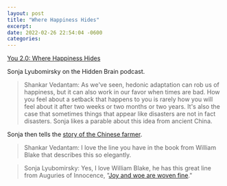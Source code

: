 ```yaml
---
layout: post
title: "Where Happiness Hides"
excerpt: 
date: 2022-02-26 22:54:04 -0600
categories: 
---
```


[You 2.0: Where Happiness Hides](https://hiddenbrain.org/podcast/where-happiness-hides/)

Sonja Lyubomirsky on the Hidden Brain podcast.

> Shankar Vedantam: As we've seen, hedonic adaptation can rob us of happiness, but it can also work in our favor when times are bad. How you feel about a setback that happens to you is rarely how you will feel about it after two weeks or two months or two years. It's also the case that sometimes things that appear like disasters are not in fact disasters. Sonja likes a parable about this idea from ancient China.

Sonja then tells the [story of the Chinese farmer](/2021/09/29/the-story-of-the-chinese-farmer/).

> Shankar Vedantam: I love the line you have in the book from William Blake that describes this so elegantly.

> Sonja Lyubomirsky: Yes, I love William Blake, he has this great line from Auguries of Innocence, "[Joy and woe are woven fine](/2022/02/18/joy-and-woe/)."
